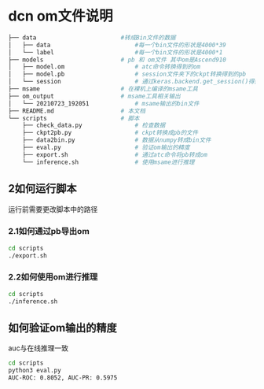 # dcn om文件说明
```bash
├── data                        #转成Bin文件的数据
│   ├── data                    	#每一个bin文件的形状是4000*39
│   └── label                   	#每一个bin文件的形状是4000*1
├── models                      # pb 和 om文件 其中om是Ascend910
│   ├── model.om					# atc命令转换得到的om
│   ├── model.pb					# session文件夹下的ckpt转换得到的pb
│   └── session						# 通过keras.backend.get_session()得到的ckpt
├── msame                       # 在裸机上编译的msame工具
├── om_output                   # msame工具相关输出
│   └── 20210723_192051				# msame输出的bin文件
├── README.md					# 本文档
└── scripts						# 脚本
    ├── check_data.py				# 检查数据
    ├── ckpt2pb.py					# ckpt转换成pb的文件
    ├── data2bin.py					# 数据从numpy转成bin文件
    ├── eval.py						# 验证om输出的精度
    ├── export.sh					# 通过atc命令将pb转成om
    └── inference.sh				# 使用msame进行推理

```



## 2如何运行脚本

运行前需要更改脚本中的路径

### 2.1如何通过pb导出om

```bash
cd scripts
./export.sh
```

### 2.2如何使用om进行推理

```bash
cd scripts
./inference.sh
```

## 如何验证om输出的精度

auc与在线推理一致

```bash
cd scripts
python3 eval.py 
AUC-ROC: 0.8052, AUC-PR: 0.5975
```

